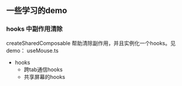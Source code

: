 ## 一些学习的demo

### hooks 中副作用清除

createSharedComposable 帮助清除副作用，并且实例化一个hooks。见demo： useMouse.ts

- hooks
  - 跨tab通信hooks
  - 共享屏幕的hooks


